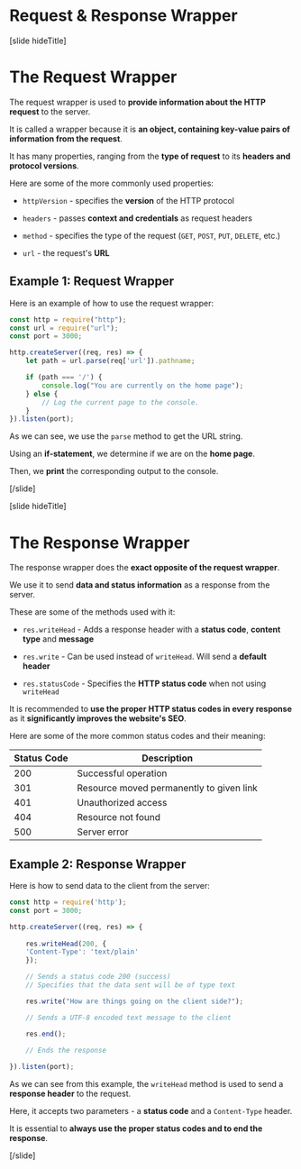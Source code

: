 # Request & Response Wrapper

[slide hideTitle]

# The Request Wrapper

The request wrapper is used to **provide information about the HTTP request** to the server.

It is called a wrapper because it is **an object, containing key-value pairs of information from the request**.

It has many properties, ranging from the **type of request** to its **headers and protocol versions**.

Here are some of the more commonly used properties:

- `httpVersion` - specifies the **version** of the HTTP protocol

- `headers` - passes **context and credentials** as request headers

- `method` - specifies the type of the request (`GET`, `POST`, `PUT`, `DELETE`, etc.)

- `url` - the request's **URL**

## Example 1: Request Wrapper

Here is an example of how to use the request wrapper:

```js
const http = require("http");
const url = require("url");
const port = 3000;

http.createServer((req, res) => {
    let path = url.parse(req['url']).pathname;

    if (path === '/') {
        console.log("You are currently on the home page");
    } else {
        // Log the current page to the console.
    }
}).listen(port);
```

As we can see, we use the `parse` method to get the URL string.

Using an **if-statement**, we determine if we are on the **home page**.

Then, we **print** the corresponding output to the console.

[/slide]

[slide hideTitle]

# The Response Wrapper

The response wrapper does the **exact opposite of the request wrapper**.

We use it to send **data and status information** as a response from the server.

These are some of the methods used with it: 

- `res.writeHead` - Adds a response header with a **status code**, **content type** and **message**

- `res.write` - Can be used instead of `writeHead`. Will send a **default header**

- `res.statusCode` - Specifies the **HTTP status code** when not using `writeHead`

It is recommended to **use the proper HTTP status codes in every response** as it **significantly improves the website's SEO**.

Here are some of the more common status codes and their meaning: 

| **Status Code** | **Description** |
|---|---|
| 200 | Successful operation |
| 301 | Resource moved permanently to given link | 
| 401 | Unauthorized access |
| 404 | Resource not found | 
| 500 | Server error |

## Example 2: Response Wrapper

Here is how to send data to the client from the server:

```js
const http = require('http');
const port = 3000;

http.createServer((req, res) => {
    
    res.writeHead(200, {
    'Content-Type': 'text/plain'
    }); 

    // Sends a status code 200 (success)
    // Specifies that the data sent will be of type text

    res.write("How are things going on the client side?");

    // Sends a UTF-8 encoded text message to the client

    res.end();  
    
    // Ends the response

}).listen(port);

```

As we can see from this example, the `writeHead` method is used to send a **response header** to the request.

Here, it accepts two parameters - a **status code** and a `Content-Type` header.

It is essential to **always use the proper status codes and to end the response**.

[/slide]
